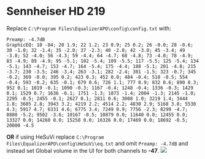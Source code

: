 # Sennheiser HD 219
Replace `C:\Program Files\EqualizerAPO\config\config.txt` with:
```
Preamp: -4.7dB
GraphicEQ: 10 -84; 20 1.9; 22 1.2; 23 0.9; 25 0.2; 26 -0.0; 28 -0.6; 30 -1.0; 32 -1.4; 35 -2.0; 37 -2.3; 40 -2.8; 42 -3.0; 45 -3.4; 49 -3.8; 52 -4.0; 56 -4.3; 59 -4.4; 64 -4.7; 68 -4.8; 73 -4.8; 78 -4.9; 83 -4.9; 89 -4.9; 95 -5.1; 102 -5.4; 109 -5.5; 117 -5.5; 125 -5.4; 134 -5.1; 143 -4.7; 153 -4.7; 164 -5.4; 175 -4.4; 188 -5.1; 201 -4.8; 215 -3.7; 230 -3.5; 246 -3.4; 263 -3.1; 282 -2.4; 301 -1.5; 323 -0.7; 345 -0.2; 369 -0.0; 395 0.2; 423 0.3; 452 0.0; 484 -0.4; 518 -0.5; 554 -0.4; 593 -0.2; 635 -0.1; 679 0.6; 726 1.1; 777 0.9; 832 0.6; 890 0.3; 952 0.1; 1019 -0.1; 1090 -0.3; 1167 -0.4; 1248 -0.4; 1336 -0.3; 1429 0.1; 1529 0.7; 1636 -0.1; 1751 -1.3; 1873 -1.4; 2004 -1.3; 2145 -1.0; 2295 -0.5; 2455 -0.1; 2627 0.1; 2811 0.6; 3008 1.0; 3219 1.4; 3444 1.8; 3685 2.8; 3943 3.2; 4219 2.2; 4514 2.2; 4830 2.9; 5168 3.8; 5530 4.3; 5917 4.7; 6331 4.6; 6775 3.4; 7249 0.9; 7756 -2.3; 8299 -4.7; 8880 -5.2; 9502 -3.6; 10167 -0.5; 10879 0.0; 11640 0.0; 12455 0.0; 13327 0.0; 14260 0.0; 15258 0.0; 16326 0.0; 17469 0.0; 18692 -0.5; 20000 -4.5
```
**OR** if using HeSuVi replace `C:\Program Files\EqualizerAPO\config\HeSuVi\eq.txt` and omit `Preamp: -4.7dB` and instead set Global volume in the UI for both channels to **-47**.
![](https://raw.githubusercontent.com/jaakkopasanen/AutoEq/master/results/Innerfidelity%202017/headphoncecom/onear/Sennheiser%20HD%20219/Sennheiser%20HD%20219.png)